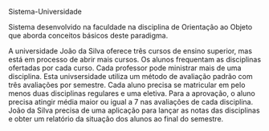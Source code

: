 Sistema-Universidade

Sistema desenvolvido na faculdade na disciplina de Orientação ao Objeto que aborda conceitos básicos deste paradigma.

A universidade João da Silva oferece três cursos de ensino superior, mas está em processo de abrir mais cursos. Os alunos frequentam as disciplinas ofertadas por cada curso. Cada professor pode ministrar mais de uma disciplina. Esta univsersidade utiliza um método de avaliação padrão com três avaliações por semestre. Cada aluno precisa se matricular em pelo menos duas disciplinas regulares e uma eletiva. Para a aprovação, o aluno precisa atingir média maior ou igual a 7 nas avaliações de cada disciplina. João da Silva precisa de uma aplicação para lançar as notas das disciplinas e obter um relatório da situação dos alunos ao final do semestre.
